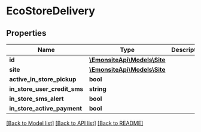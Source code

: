 # EcoStoreDelivery

## Properties
Name | Type | Description | Notes
------------ | ------------- | ------------- | -------------
**id** | [**\EmonsiteApi\Models\Site**](Site.md) |  | [optional] 
**site** | [**\EmonsiteApi\Models\Site**](Site.md) |  | [optional] 
**active_in_store_pickup** | **bool** |  | [optional] 
**in_store_user_credit_sms** | **string** |  | [optional] 
**in_store_sms_alert** | **bool** |  | [optional] 
**in_store_active_payment** | **bool** |  | [optional] 

[[Back to Model list]](../../README.md#documentation-for-models) [[Back to API list]](../../README.md#documentation-for-api-endpoints) [[Back to README]](../../README.md)

